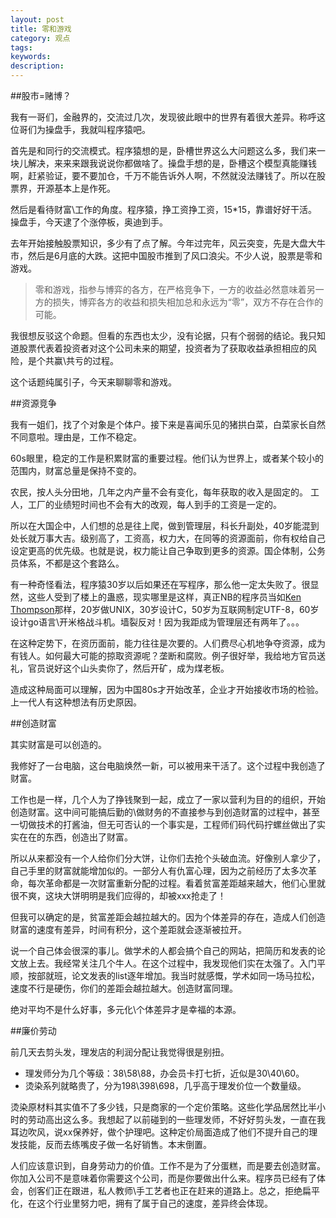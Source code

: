 ```yaml
---
layout: post
title: 零和游戏
category: 观点
tags: 
keywords:
description:
---
```


##股市=赌博？

我有一哥们，金融界的，交流过几次，发现彼此眼中的世界有着很大差异。称呼这位哥们为操盘手，我就叫程序猿吧。

首先是和同行的交流模式。程序猿想的是，卧槽世界这么大问题这么多，我们来一块儿解决，来来来跟我说说你都做啥了。操盘手想的是，卧槽这个模型真能赚钱啊，赶紧验证，要不要加仓，千万不能告诉外人啊，不然就没法赚钱了。所以在股票界，开源基本上是作死。

然后是看待财富\工作的角度。程序猿，挣工资挣工资，15*15，靠谱好好干活。操盘手，今天逮了个涨停板，奥迪到手。

去年开始接触股票知识，多少有了点了解。今年过完年，风云突变，先是大盘大牛市，然后是6月底的大跌。这把中国股市推到了风口浪尖。不少人说，股票是零和游戏。

> 零和游戏，指参与博弈的各方，在严格竞争下，一方的收益必然意味着另一方的损失，博弈各方的收益和损失相加总和永远为“零”，双方不存在合作的可能。

我很想反驳这个命题。但看的东西也太少，没有论据，只有个弱弱的结论。我只知道股票代表着投资者对这个公司未来的期望，投资者为了获取收益承担相应的风险，是个共赢\共亏的过程。

这个话题纯属引子，今天来聊聊零和游戏。

##资源竞争

我有一姐们，找了个对象是个体户。接下来是喜闻乐见的猪拱白菜，白菜家长自然不同意啦。理由是，工作不稳定。

60s眼里，稳定的工作是积累财富的重要过程。他们认为世界上，或者某个较小的范围内，财富总量是保持不变的。

农民，按人头分田地，几年之内产量不会有变化，每年获取的收入是固定的。
工人，工厂的业绩短时间也不会有大的改观，每人到手的工资是一定的。

所以在大国企中，人们想的总是往上爬，做到管理层，科长升副处，40岁能混到处长就万事大吉。级别高了，工资高，权力大，在同等的资源面前，你有权给自己设定更高的优先级。也就是说，权力能让自己争取到更多的资源。国企体制，公务员体系，不都是这个套路么。

有一种奇怪看法，程序猿30岁以后如果还在写程序，那么他一定太失败了。很显然，这些人受到了楼上的蛊惑，现实哪里是这样，真正NB的程序员当如[Ken Thompson][1]那样，20岁做UNIX，30岁设计C，50岁为互联网制定UTF-8，60岁设计go语言\开米格战斗机。墙裂反对！因为我距成为管理层还有两年了。。。

在这种定势下，在资历面前，能力往往是次要的。人们费尽心机地争夺资源，成为有钱人。如何最大可能的掠取资源呢？垄断和腐败。例子很好举，我给地方官员送礼，官员说好这个山头卖你了，然后开矿，成为煤老板。

造成这种局面可以理解，因为中国80s才开始改革，企业才开始接收市场的检验。上一代人有这种想法有历史原因。

##创造财富

其实财富是可以创造的。

我修好了一台电脑，这台电脑焕然一新，可以被用来干活了。这个过程中我创造了财富。

工作也是一样，几个人为了挣钱聚到一起，成立了一家以营利为目的的组织，开始创造财富。这中间可能搞后勤的\做财务的不直接参与到创造财富的过程中，甚至一切做技术的打酱油，但无可否认的一个事实是，工程师们码代码拧螺丝做出了实实在在的东西，创造出了财富。

所以从来都没有一个人给你们分大饼，让你们去抢个头破血流。好像别人拿少了，自己手里的财富就能增加似的。一部分人有仇富心理，因为之前经历了太多次革命，每次革命都是一次财富重新分配的过程。看着贫富差距越来越大，他们心里就很不爽，这块大饼明明是我们应得的，却被xxx抢走了！

但我可以确定的是，贫富差距会越拉越大的。因为个体差异的存在，造成人们创造财富的速度有差异，时间有积分，这个差距就会逐渐被拉开。

说一个自己体会很深的事儿。做学术的人都会搞个自己的网站，把简历和发表的论文放上去。我经常关注几个牛人。在这个过程中，我发现他们实在太强了。入门平顺，按部就班，论文发表的list逐年增加。我当时就感慨，学术如同一场马拉松，速度不行是硬伤，你们的差距会越拉越大。创造财富同理。

绝对平均不是什么好事，多元化\个体差异才是幸福的本源。

##廉价劳动

前几天去剪头发，理发店的利润分配让我觉得很是别扭。

- 理发师分为几个等级：38\58\88，办会员卡打七折，近似是30\40\60。
- 烫染系列就略贵了，分为198\398\698，几乎高于理发价位一个数量级。

烫染原材料其实值不了多少钱，只是商家的一个定价策略。这些化学品居然比半小时的劳动高出这么多。我想起了以前碰到的一些理发师，不好好剪头发，一直在我耳边吹风，说xx保养好，做个护理吧。这种定价局面造成了他们不提升自己的理发技能，反而去练嘴皮子做一名好销售。本末倒置。

人们应该意识到，自身劳动力的价值。工作不是为了分蛋糕，而是要去创造财富。你加入公司不是意味着你需要这个公司，而是你要做出什么来。程序员已经有了体会，创客们正在跟进，私人教师\手工艺者也正在赶来的道路上。总之，拒绝扁平化，在这个行业里努力吧，拥有了属于自己的速度，差异终会体现。


  [1]: https://en.wikipedia.org/wiki/Ken_Thompson